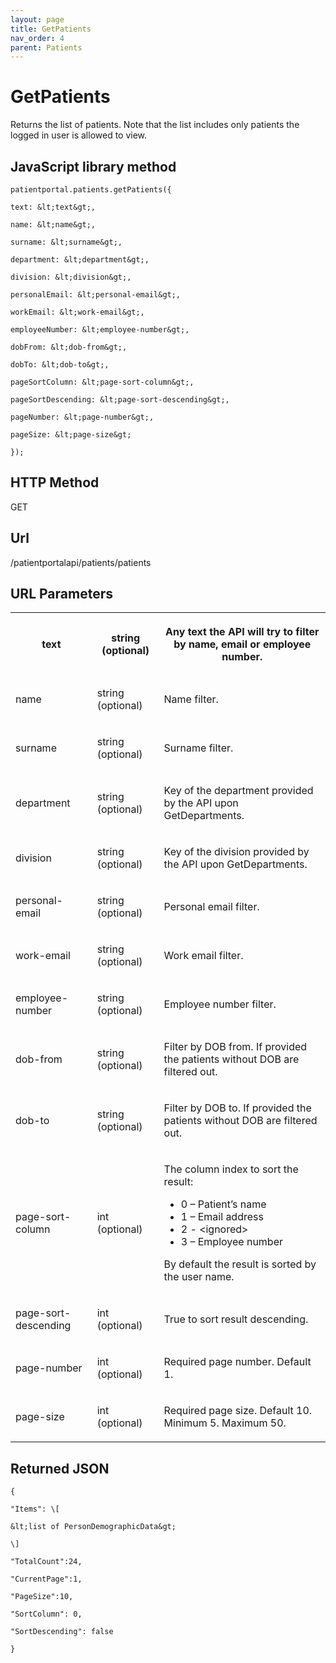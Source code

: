 ```yaml
---
layout: page
title: GetPatients
nav_order: 4
parent: Patients
---
```


# GetPatientsReturns the list of patients. Note that the list includes only patients the logged in user is allowed to view.## JavaScript library method```patientportal.patients.getPatients({text: &lt;text&gt;,name: &lt;name&gt;,surname: &lt;surname&gt;,department: &lt;department&gt;,division: &lt;division&gt;,personalEmail: &lt;personal-email&gt;,workEmail: &lt;work-email&gt;,employeeNumber: &lt;employee-number&gt;,dobFrom: &lt;dob-from&gt;,dobTo: &lt;dob-to&gt;,pageSortColumn: &lt;page-sort-column&gt;,pageSortDescending: &lt;page-sort-descending&gt;,pageNumber: &lt;page-number&gt;,pageSize: &lt;page-size&gt;});```## HTTP MethodGET## ****Url****/patientportalapi/patients/patients## URL Parameters<table><tbody><tr><th><p>text</p></th><th><p>string (optional)</p></th><th><p>Any text the API will try to filter by name, email or employee number.</p></th></tr><tr><td><p>name</p></td><td><p>string (optional)</p></td><td><p>Name filter.</p></td></tr><tr><td><p>surname</p></td><td><p>string (optional)</p></td><td><p>Surname filter.</p></td></tr><tr><td><p>department</p></td><td><p>string (optional)</p></td><td><p>Key of the department provided by the API upon GetDepartments.</p></td></tr><tr><td><p>division</p></td><td><p>string (optional)</p></td><td><p>Key of the division provided by the API upon GetDepartments.</p></td></tr><tr><td><p>personal-email</p></td><td><p>string (optional)</p></td><td><p>Personal email filter.</p></td></tr><tr><td><p>work-email</p></td><td><p>string (optional)</p></td><td><p>Work email filter.</p></td></tr><tr><td><p>employee-number</p></td><td><p>string (optional)</p></td><td><p>Employee number filter.</p></td></tr><tr><td><p>dob-from</p></td><td><p>string (optional)</p></td><td><p>Filter by DOB from. If provided the patients without DOB are filtered out.</p></td></tr><tr><td><p>dob-to</p></td><td><p>string (optional)</p></td><td><p>Filter by DOB to. If provided the patients without DOB are filtered out.</p></td></tr><tr><td><p>page-sort-column</p></td><td><p>int (optional)</p></td><td><p>The column index to sort the result:</p><ul><li>0 – Patient’s name</li><li>1 – Email address</li><li>2 - &lt;ignored&gt;</li><li>3 – Employee number</li></ul><p>By default the result is sorted by the user name.</p></td></tr><tr><td><p>page-sort-descending</p></td><td><p>int (optional)</p></td><td><p>True to sort result descending.</p></td></tr><tr><td><p>page-number</p></td><td><p>int (optional)</p></td><td><p>Required page number. Default 1.</p></td></tr><tr><td><p>page-size</p></td><td><p>int (optional)</p></td><td><p>Required page size. Default 10. Minimum 5. Maximum 50.</p></td></tr></tbody></table>## Returned JSON```{"Items": \[&lt;list of PersonDemographicData&gt;\]"TotalCount":24,"CurrentPage":1,"PageSize":10,"SortColumn": 0,"SortDescending": false}```